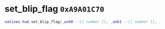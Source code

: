 # set_blip_flag `0xA9A01C70`

```lua
natives.hud.set_blip_flag(_unk0 --[[ number ]], _unk1 --[[ number ]], _unk2 --[[ number ]])
```